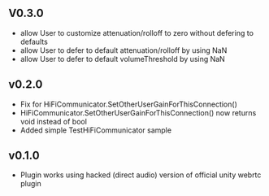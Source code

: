 ## V0.3.0
* allow User to customize attenuation/rolloff to zero without defering to defaults
* allow User to defer to default attenuation/rolloff by using NaN
* allow User to defer to default volumeThreshold by using NaN

## v0.2.0
* Fix for HiFiCommunicator.SetOtherUserGainForThisConnection()
* HiFiCommunicator.SetOtherUserGainForThisConnection() now returns void instead of bool
* Added simple TestHiFiCommunicator sample

## v0.1.0
* Plugin works using hacked (direct audio) version of official unity webrtc plugin

